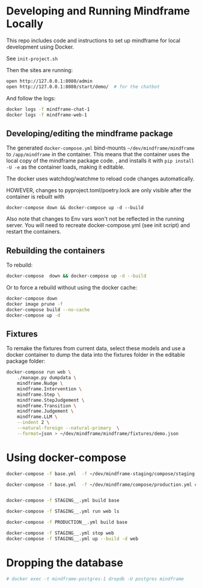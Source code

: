 # Developing and Running Mindframe Locally

This repo includes code and instructions to set up mindframe for local development using Docker.

See `init-project.sh`

Then the sites are running:

```sh
open http://127.0.0.1:8080/admin
open http://127.0.0.1:8080/start/demo/  # for the chatbot
```

And follow the logs:

```sh
docker logs -f mindframe-chat-1
docker logs -f mindframe-web-1
```



## Developing/editing the mindframe package

The generated `docker-compose.yml` bind-mounts
`~/dev/mindframe/mindframe` to `/app/mindframe` in the container.
This means that the container uses the local copy of the mindframe package code.
, and installs it with `pip install -U -e` as the  container loads, making it editable.

The docker uses watchdog/watchme to reload code changes automatically.

HOWEVER, changes to pyproject.toml/poetry.lock are only visible after the container is rebuilt with

`docker-compose down && docker-compose up -d --build`


Also note that changes to Env vars won't not be reflected in the running server.
You will need to recreate docker-compose.yml (see init script) and restart the containers.



## Rebuilding the containers

To rebuild:

```sh
docker-compose  down && docker-compose up -d --build
```

Or to force a rebuild without using the docker cache:

```sh
docker-compose down
docker image prune -f
docker-compose build --no-cache
docker-compose up -d
```



## Fixtures

To remake the fixtures from current data, select these models and use a docker container to dump the data into the fixtures folder in the editable package folder:

```sh
docker-compose run web \
	./manage.py dumpdata \
	mindframe.Nudge \
	mindframe.Intervention \
	mindframe.Step \
	mindframe.StepJudgement \
	mindframe.Transition \
	mindframe.Judgement \
	mindframe.LLM \
	--indent 2 \
	--natural-foreign --natural-primary  \
	--format=json > ~/dev/mindframe/mindframe/fixtures/demo.json

```




# Using docker-compose


```bash
docker-compose -f base.yml  -f ~/dev/mindframe-staging/compose/staging.yml config  > STAGING__.yml

docker-compose -f base.yml  -f ~/dev/mindframe/compose/production.yml config  > PRODUCTION__.yml


docker-compose -f STAGING__.yml build base

docker-compose -f STAGING__.yml run web ls

docker-compose -f PRODUCTION__.yml build base

docker-compose -f STAGING__.yml stop web
docker-compose -f STAGING__.yml up --build -d web


```


# Dropping the database

```sh
# docker exec -t mindframe-postgres-1 dropdb -U postgres mindframe
```
